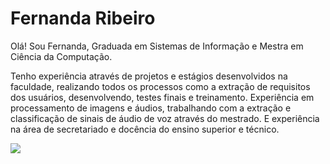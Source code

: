 # Fernanda Ribeiro

<p> Olá! Sou Fernanda, Graduada em Sistemas de Informação e Mestra em Ciência da Computação. </p>
<p>Tenho experiência através de projetos e estágios desenvolvidos na faculdade, realizando todos os processos como a extração de requisitos dos usuários, desenvolvendo, testes finais e treinamento. Experiência em processamento de imagens e áudios, trabalhando com a extração e classificação de sinais de áudio de voz através do mestrado. E experiência na área de secretariado e docência do ensino superior e técnico.</p>

<a href="www.linkedin.com/in/fernanda-ribeiro-49a08a204" target="_blank"><img src="https://img.shields.io/badge/-LinkedIn-%230077B5?style=for-the-badge&logo=linkedin&logoColor=white" target="_blank"></a> 


